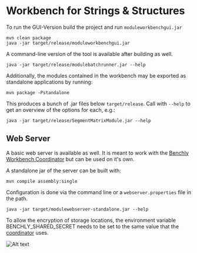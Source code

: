 

# Workbench for Strings & Structures

To run the GUI-Version build the project and run `moduleworkbenchgui.jar`

```
mvn clean package
java -jar target/release/moduleworkbenchgui.jar
```

A command-line version of the tool is available after building as well.

```
java -jar target/release/modulebatchrunner.jar --help
```

Additionally, the modules contained in the workbench may be exported as standalone applications by running:

```
mvn package -Pstandalone
```

This produces a bunch of .jar files below `target/release`. Call with `--help` to get an overview of the options for each, e.g.:

```
java -jar target/release/SegmentMatrixModule.jar --help
```

## Web Server

A basic web server is available as well. It is meant to work with the [Benchly Workbench Coordinator](https://github.com/spinfo/benchly) but can be used on it's own.

A standalone jar of the server can be built with:

```
mvn compile assembly:single
```

Configuration is done via the command line or a `webserver.properties` file in the path.

```
java -jar target/modulewebserver-standalone.jar --help
```

To allow the encryption of storage locations, the environment variable BENCHLY_SHARED_SECRET needs to be set to the same value that the [coordinator](https://github.com/spinfo/benchly) uses.


![Alt text](http://www.spinfo.phil-fak.uni-koeln.de/sites/spinfo/_processed_/csm_UoC_Logo_mit_Excellent_Schriftzug_blau_19befdf80a.jpg)
